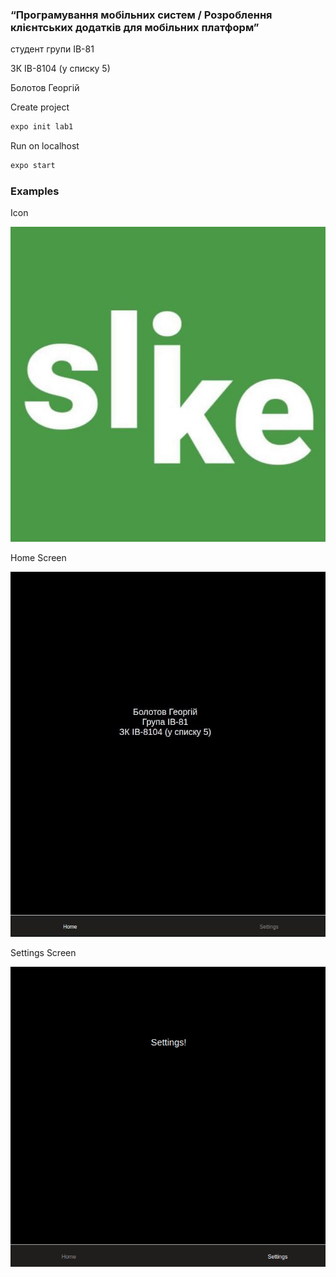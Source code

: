 ### “Програмування мобільних систем / Розроблення клієнтських додатків для мобільних платформ”

студент групи ІВ-81

ЗК ІВ-8104 (у списку 5)

Болотов Георгій


Create project

```bash
expo init lab1
```

Run on localhost 

```bash
expo start 
```

### Examples 

Icon

![img.png](assets/slike.jpg)

Home Screen 

![img.png](examples/homescreen_example.jpg)

Settings Screen

![img.png](examples/settingscreen_example.png)

